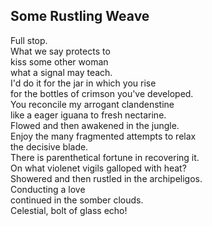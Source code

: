 Some Rustling Weave
-------------------
Full stop.  
What we say protects to  
kiss some other woman  
what a signal may teach.  
I'd do it for the jar in which you rise  
for the bottles of crimson you've developed.  
You reconcile my arrogant clandenstine  
like a eager iguana to fresh nectarine.  
Flowed and then awakened in the jungle.  
Enjoy the many fragmented attempts to relax  
the decisive blade.  
There is parenthetical fortune in recovering it.  
On what violenet vigils galloped with heat?  
Showered and then rustled in the archipeligos.  
Conducting a love  
continued in the somber clouds.  
Celestial, bolt of glass echo!  
